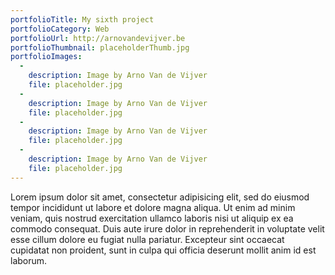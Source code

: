 ```yaml
---
portfolioTitle: My sixth project
portfolioCategory: Web
portfolioUrl: http://arnovandevijver.be
portfolioThumbnail: placeholderThumb.jpg  
portfolioImages:
  -
    description: Image by Arno Van de Vijver
    file: placeholder.jpg
  -
    description: Image by Arno Van de Vijver
    file: placeholder.jpg
  -
    description: Image by Arno Van de Vijver
    file: placeholder.jpg
  -
    description: Image by Arno Van de Vijver
    file: placeholder.jpg
---
```


Lorem ipsum dolor sit amet, consectetur adipisicing elit, sed do eiusmod tempor incididunt ut labore et dolore magna aliqua. Ut enim ad minim veniam, quis nostrud exercitation ullamco laboris nisi ut aliquip ex ea commodo consequat. Duis aute irure dolor in reprehenderit in voluptate velit esse cillum dolore eu fugiat nulla pariatur. Excepteur sint occaecat cupidatat non proident, sunt in culpa qui officia deserunt mollit anim id est laborum.

